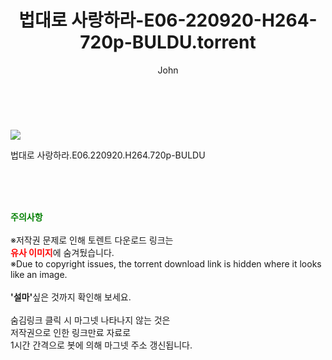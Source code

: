 ﻿---
layout: post
title:  "    법대로 사랑하라-E06-220920-H264-720p-BULDU.torrent"
author: John
categories: [ 드라마 ]
tags: [  ]
image: https://torrentrj54.com/uploadfile/full/6d6bb8d7d16c7a15b4d6a7346e76d1aee1abf7d1.jpg 
description: "    법대로 사랑하라-E06-220920-H264-720p-BULDU torrent 정보 공유"
toc: true
toc_sticky: true
---

<br>
<p><img src="https://torrentrj54.com/uploadfile/full/6d6bb8d7d16c7a15b4d6a7346e76d1aee1abf7d1.jpg"/></p>
 법대로 사랑하라.E06.220920.H264.720p-BULDU  
    
<br><br><br>
<p data-ke-size="size16"><b><span style="color: green;">주의사항</span></b><br /><br />※저작권 문제로 인해 토렌트 다운로드 링크는<br /><b><span style="color: red;">유사 이미지</span></b>에 숨겨뒀습니다.<br />※Due to copyright issues, the torrent download link is hidden where it looks like an image.<br /><br /><b>'설마'</b>싶은 것까지 확인해 보세요.<br /><br />숨김링크 클릭 시 마그넷 나타나지 않는 것은<br />저작권으로 인한 링크만료 자료로<br />1시간 간격으로 봇에 의해 마그넷 주소 갱신됩니다.</p>
